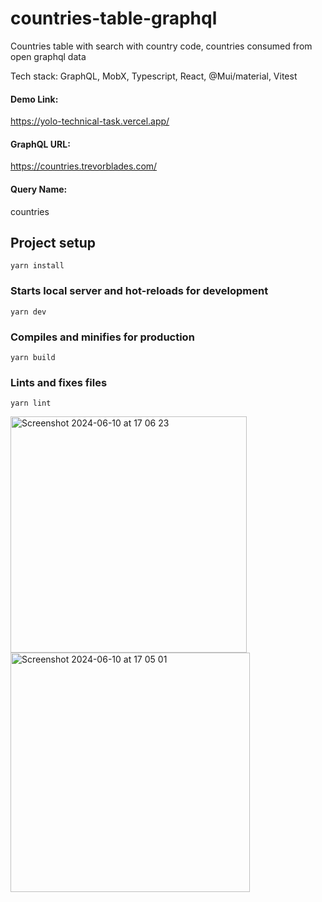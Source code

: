 # countries-table-graphql

Countries table with search with country code, countries consumed from open graphql data

Tech stack: GraphQL, MobX, Typescript, React, @Mui/material, Vitest

#### Demo Link: 
https://yolo-technical-task.vercel.app/

#### GraphQL URL: 
https://countries.trevorblades.com/

#### Query Name: 
countries

## Project setup

```
yarn install
```

### Starts local server and hot-reloads for development

```
yarn dev
```

### Compiles and minifies for production

```
yarn build
```

### Lints and fixes files

```
yarn lint
```

<img width="378" alt="Screenshot 2024-06-10 at 17 06 23" src="https://github.com/onurkayahan/countries-table-graphql/assets/34922440/6a5aaaa2-36d7-4fab-bb9f-022e59c8022e">
<img width="383" alt="Screenshot 2024-06-10 at 17 05 01" src="https://github.com/onurkayahan/countries-table-graphql/assets/34922440/19bfdd1d-6df9-4085-b245-cd8ee11ca6c7">
